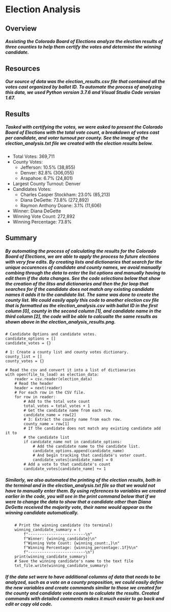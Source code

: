 # Election Analysis

## Overview
##### Assisting the Colorado Board of Elections analyze the election results of three counties to help them certify the votes and determine the winning candidate. 

## Resources
##### Our source of data was the election_results.csv file that contained all the votes cast organized by ballot ID. To automate the process of analyzing this data, we used Python version 3.7.6 and Visual Studio Code version 1.67. 

## Results
##### Tasked with certifying the votes, we were asked to present the Colorado Board of Elections with the total vote count, a breakdown of votes cast per candidate, and voter turnout per county. See the image of the election_analysis.txt file we created with the election results below. 
- Total Votes: 369,711
- County Votes:
  - Jefferson: 10.5% (38,855)
  - Denver: 82.8% (306,055)
  - Arapahoe: 6.7% (24,801)
- Largest County Turnout: Denver
- Candidates Votes: 
  - Charles Casper Stockham: 23.0% (85,213)
  - Diana DeGette: 73.8% (272,892)
  - Raymon Anthony Doane: 3.1% (11,606)
- Winner: Diana DeGette
- Winning Vote Count: 272,892
- Winning Percentage: 73.8%

## Summary
##### By automating the process of calculating the results for the Colorado Board of Elections, we are able to apply the process to future elections with very few edits. By creating lists and dictionaries that search for the unique occurences of candidate and county names, we avoid manually combing through the data to enter the list options and manually having to edit them if the data changes. See the code selections below that show the creation of the litss and dictionaries and then the for loop that searches for if the candidate does not match any existing candidate names it adds it to the candidate list. The same was done to create the county list. We could easily apply this code to another election csv file that is formatted as the election_analysis.csv with ballot ID in the first column [0], county in the second column [1], and candidate name in the third column [2], the code will be able to calcualte the same results as shown above in the election_analysis_results.png. 

```
# Candidate Options and candidate votes.
candidate_options = []
candidate_votes = {}

# 1: Create a county list and county votes dictionary.
county_list = []
county_votes = {}
```
```
# Read the csv and convert it into a list of dictionaries
with open(file_to_load) as election_data:
    reader = csv.reader(election_data)
    # Read the header
    header = next(reader)
    # For each row in the CSV file.
    for row in reader:
        # Add to the total vote count
        total_votes = total_votes + 1
        # Get the candidate name from each row.
        candidate_name = row[2]
        # 3: Extract the county name from each row.
        county_name = row[1]
        # If the candidate does not match any existing candidate add it to
        # the candidate list
        if candidate_name not in candidate_options:
            # Add the candidate name to the candidate list.
            candidate_options.append(candidate_name)
            # And begin tracking that candidate's voter count.
            candidate_votes[candidate_name] = 0
        # Add a vote to that candidate's count
        candidate_votes[candidate_name] += 1
```

##### Similarly, we also automated the printing of the election results, both in the terminal and in the election_analysis.txt file so that we would not have to manually enter them. By using references to variables we created earlier in the code, you will see in the print command below that if we were to change the data to show that a candidate other than Diana DeGette received the majority vote, their name would appear as the winning candidate automatically.  

```
    # Print the winning candidate (to terminal)
    winning_candidate_summary = (
        f"-------------------------\n"
        f"Winner: {winning_candidate}\n"
        f"Winning Vote Count: {winning_count:,}\n"
        f"Winning Percentage: {winning_percentage:.1f}%\n"
        f"-------------------------\n")
    print(winning_candidate_summary)
    # Save the winning candidate's name to the text file
    txt_file.write(winning_candidate_summary)
```

##### If the data set were to have additional columns of data that needs to be analyzed, such as a vote on a county proposition, we could easily define the new variables and create commands similar to those we created for the county and candidate vote counts to calculate the results. Created commands with detailed comments makes it much easier to go back and edit or copy old code. 
